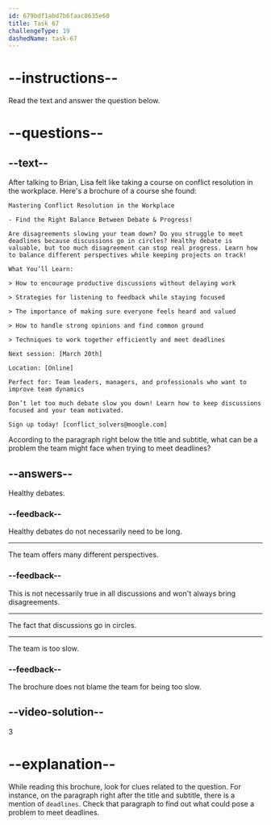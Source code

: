 ```yaml
---
id: 679bdf1abd7b6faac8635e60
title: Task 67
challengeType: 19
dashedName: task-67
---
```


<!-- READING -->

# --instructions--

Read the text and answer the question below.

# --questions--

## --text--

After talking to Brian, Lisa felt like taking a course on conflict resolution in the workplace. Here's a brochure of a course she found:

`Mastering Conflict Resolution in the Workplace`

`- Find the Right Balance Between Debate & Progress!`

`Are disagreements slowing your team down? Do you struggle to meet deadlines because discussions go in circles? Healthy debate is valuable, but too much disagreement can stop real progress. Learn how to balance different perspectives while keeping projects on track!`

`What You’ll Learn:`

`> How to encourage productive discussions without delaying work`

`> Strategies for listening to feedback while staying focused`

`> The importance of making sure everyone feels heard and valued`

`> How to handle strong opinions and find common ground`

`> Techniques to work together efficiently and meet deadlines`

`Next session: [March 20th]`

`Location: [Online]`

`Perfect for: Team leaders, managers, and professionals who want to improve team dynamics`

`Don’t let too much debate slow you down! Learn how to keep discussions focused and your team motivated.`

`Sign up today! [conflict_solvers@moogle.com]`



According to the paragraph right below the title and subtitle, what can be a problem the team might face when trying to meet deadlines?

## --answers--

Healthy debates.

### --feedback--

Healthy debates do not necessarily need to be long.

---

The team offers many different perspectives.

### --feedback--

This is not necessarily true in all discussions and won't always bring disagreements.

---

The fact that discussions go in circles.

---

The team is too slow. 

### --feedback--

The brochure does not blame the team for being too slow.

## --video-solution--

3

# --explanation--

While reading this brochure, look for clues related to the question. For instance, on the paragraph right after the title and subtitle, there is a mention of `deadlines`. Check that paragraph to find out what could pose a problem to meet deadlines.
